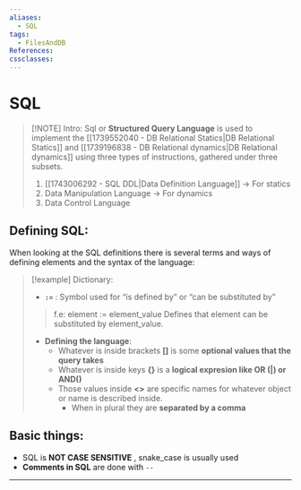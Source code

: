```yaml
---
aliases:
  - SQL
tags:
  - FilesAndDB
References: 
cssclasses:
---
```

# SQL

> [!NOTE]  Intro: 
> Sql or **Structured Query Language** is used to implement the [[1739552040 - DB Relational Statics|DB Relational Statics]] and [[1739196838 - DB Relational dynamics|DB Relational dynamics]] using three types of instructions, gathered under three subsets.
> 1. [[1743006292 - SQL DDL|Data Definition Language]] → For statics
> 2. Data Manipulation Language → For dynamics
> 3. Data Control Language

## Defining SQL:
When looking at the SQL definitions there is several terms and ways of defining elements and the syntax of the language: 

> [!example] Dictionary: 
> + **`:=`** : Symbol used for “is defined by” or “can be substituted by”
> > f.e: element := element_value
> > Defines that element can be substituted by element_value.  
> + **Defining the language**:
> 	+ Whatever is inside brackets **[]** is some **optional values that the query takes**
> 	+ Whatever is inside keys **{}** is a **logical expresion like OR (|) or AND()**
> 	+ Those values inside **<>** are specific names for whatever object or name is described inside. 
> 		+ When in plural they are **separated by a comma**


## Basic things:
+ SQL is **NOT CASE SENSITIVE** , snake_case is usually used 
+ **Comments in SQL** are done with `--` 
***
